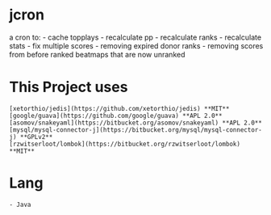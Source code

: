 # jcron
a cron to:
	- cache topplays
	- recalculate pp
	- recalculate ranks
	- recalculate stats
	- fix multiple scores
	- removing expired donor ranks
	- removing scores from before ranked beatmaps that are now unranked

# This Project uses
	[xetorthio/jedis](https://github.com/xetorthio/jedis) **MIT**
	[google/guava](https://github.com/google/guava) **APL 2.0**
	[asomov/snakeyaml](https://bitbucket.org/asomov/snakeyaml) **APL 2.0**
	[mysql/mysql-connector-j](https://bitbucket.org/mysql/mysql-connector-j) **GPLv2**
	[rzwitserloot/lombok](https://bitbucket.org/rzwitserloot/lombok) **MIT**

# Lang
	- Java